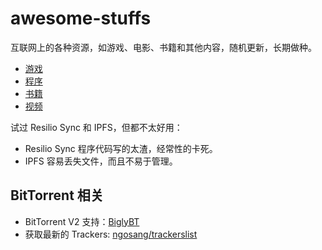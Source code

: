 # awesome-stuffs

互联网上的各种资源，如游戏、电影、书籍和其他内容，随机更新，长期做种。

- [游戏](./游戏.md)
- [程序](./程序.md)
- [书籍](./书籍.md)
- [视频](./视频.md)

试过 Resilio Sync 和 IPFS，但都不太好用：

- Resilio Sync 程序代码写的太渣，经常性的卡死。
- IPFS 容易丢失文件，而且不易于管理。

## BitTorrent 相关

- BitTorrent V2 支持：[BiglyBT](https://www.biglybt.com/)
- 获取最新的 Trackers: [ngosang/trackerslist](https://github.com/ngosang/trackerslist)
